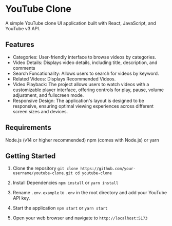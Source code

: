 # YouTube Clone

A simple YouTube clone UI application built with React, JavaScript, and YouTube v3 API.

## Features

- Categories: User-friendly interface to browse videos by categories.
- Video Details: Displays video details, including title, description, and comments
- Search Funcationality: Allows users to search for videos by keyword.
- Related Videos: Displays Recommended Videos.
- Video Playback: The project allows users to watch videos with a customizable player interface, offering controls for play, pause, volume adjustment, and fullscreen mode.
- Responsive Design: The application's layout is designed to be responsive, ensuring optimal viewing experiences across different screen sizes and devices.

## Requirements

Node.js (v14 or higher recommended)
npm (comes with Node.js) or yarn

## Getting Started

1. Clone the repository
   `git clone https://github.com/your-username/youtube-clone.git cd youtube-clone`

2. Install Dependencies
   `npm install` or `yarn install`

3. Rename `.env.example` to `.env` in the root directory and add your YouTube API key.

4. Start the application
   `npm start` or `yarn start`

5. Open your web browser and navigate to `http://localhost:5173`
